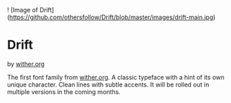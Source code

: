 ! [Image of Drift] (https://github.com/othersfollow/Drift/blob/master/images/drift-main.jpg)


# Drift

by <a href="www.wither.org">wither.org</a>

The first font family from <a href="www.wither.org">wither.org</a>.  A classic typeface with a hint of its own unique character.  Clean lines with subtle accents.  It will be rolled out in multiple versions in the coming months.
